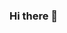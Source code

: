 ### Hi there 👋

<!--
**Padthap/Padthap** is a ✨ _special_ ✨ repository because its `README.md` (this file) appears on your GitHub profile.

Here are some ideas to get you started:

- 🔭 I’m currently working on some client project with cyber effcient. I have also made a bot kirinowa
- 🌱 I’m currently learning flask(web development) and discord.py more effcient
- 👯 I’m looking to collaborate on many client and people
- 🤔 I’m looking for help with a proper teacher who can teach me python properly
- 💬 Ask me about creating a mod bot.
- 📫 How to reach me: You can contact be in discord(Padthap#2028) & email(padthapoffical@gmail.com)
- ⚡ Fun fact: I am expert to do silly mistakes
-->
